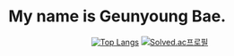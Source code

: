 # My name is Geunyoung Bae.

<div align="center">
 
[![Top Langs](https://github-readme-stats.vercel.app/api/top-langs/?username=flora101&layout=compact)](https://github.com/flora101/github-readme-stats)
[![Solved.ac프로필](http://mazassumnida.wtf/api/v2/generate_badge?boj=flora8207)](https://solved.ac/flora8207)  
</div>

